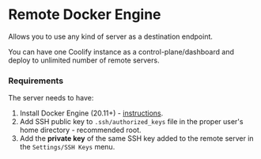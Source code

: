 # Remote Docker Engine
Allows you to use any kind of server as a destination endpoint.

You can have one Coolify instance as a control-plane/dashboard and deploy to unlimited number of remote servers.

### Requirements
The server needs to have:
1. Install Docker Engine (20.11+) - [instructions](https://docs.docker.com/engine/install/).
2. Add SSH public key to `.ssh/authorized_keys` file in the proper user's home directory - recommended root.
3. Add the **private key** of the same SSH key added to the remote server in the `Settings/SSH Keys` menu.
